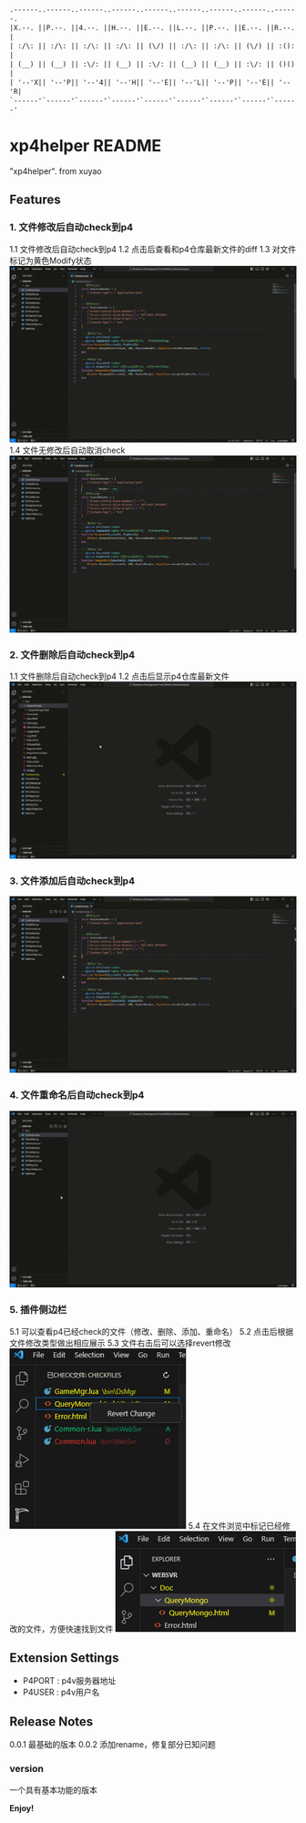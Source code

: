 ```
.------..------..------..------..------..------..------..------..------.
|X.--. ||P.--. ||4.--. ||H.--. ||E.--. ||L.--. ||P.--. ||E.--. ||R.--. |
| :/\: || :/\: || :/\: || :/\: || (\/) || :/\: || :/\: || (\/) || :(): |
| (__) || (__) || :\/: || (__) || :\/: || (__) || (__) || :\/: || ()() |
| '--'X|| '--'P|| '--'4|| '--'H|| '--'E|| '--'L|| '--'P|| '--'E|| '--'R|
`------'`------'`------'`------'`------'`------'`------'`------'`------'
```


# xp4helper README

"xp4helper". from xuyao

## Features

### 1. 文件修改后自动check到p4

1.1 文件修改后自动check到p4
1.2 点击后查看和p4仓库最新文件的diff
1.3 对文件标记为黄色Modify状态
![Alt text](readmeimg/modify.gif)
1.4 文件无修改后自动取消check
![Alt text](readmeimg/modify-rever.gif)

### 2. 文件删除后自动check到p4

1.1 文件删除后自动check到p4
1.2 点击后显示p4仓库最新文件
![Alt text](readmeimg/delete.gif)

### 3. 文件添加后自动check到p4

![Alt text](readmeimg/add.gif)

### 4. 文件重命名后自动check到p4

![Alt text](readmeimg/rename.gif)

### 5. 插件侧边栏

5.1 可以查看p4已经check的文件（修改、删除、添加、重命名）
5.2 点击后根据文件修改类型做出相应展示
5.3 文件右击后可以选择revert修改
![Alt text](readmeimg/image-2.png)
5.4 在文件浏览中标记已经修改的文件，方便快速找到文件
![Alt text](readmeimg/image-1.png)

## Extension Settings

- P4PORT : p4v服务器地址
- P4USER : p4v用户名

## Release Notes

0.0.1 最基础的版本
0.0.2 添加rename，修复部分已知问题

### version

一个具有基本功能的版本

**Enjoy!**
